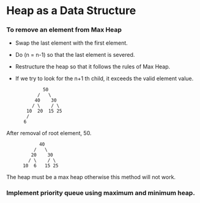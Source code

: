 # Heap as a Data Structure
###  To remove an element from Max Heap
* Swap the last element with the first element. 
* Do (n = n-1) so that the last element is severed. 
* Restructure the heap so that it follows the rules of Max Heap. 
* If we try to look for the n+1 th child, it exceeds the valid element value. 


                50
              /   \
             40    30
            / \    / \
          10  20  15 25
          /
         6

After removal of root element, 50. 

                40
              /   \
             20    30
            / \    / \
          10  6   15 25
The heap must be a max heap otherwise this method will not work. 
      
### Implement priority queue using maximum and minimum heap.
